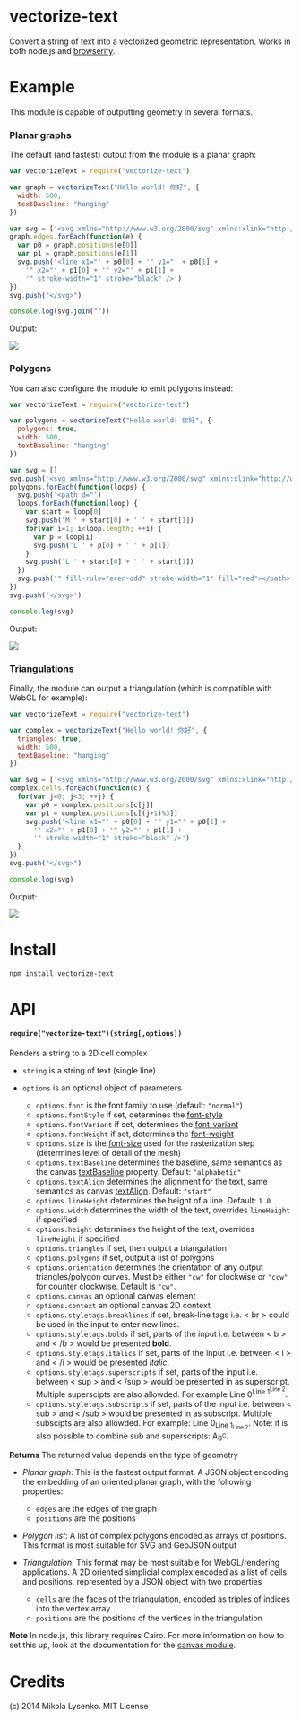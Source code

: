 vectorize-text
==============
Convert a string of text into a vectorized geometric representation. Works in both node.js and [browserify](http://browserify.org/).

# Example

This module is capable of outputting geometry in several formats.

### Planar graphs

The default (and fastest) output from the module is a planar graph:

```javascript
var vectorizeText = require("vectorize-text")

var graph = vectorizeText("Hello world! 你好", {
  width: 500,
  textBaseline: "hanging"
})

var svg = ['<svg xmlns="http://www.w3.org/2000/svg" xmlns:xlink="http://www.w3.org/1999/xlink"  width="500"  height="80" >']
graph.edges.forEach(function(e) {
  var p0 = graph.positions[e[0]]
  var p1 = graph.positions[e[1]]
  svg.push('<line x1="' + p0[0] + '" y1="' + p0[1] +
    '" x2="' + p1[0] + '" y2="' + p1[1] +
    '" stroke-width="1" stroke="black" />')
})
svg.push("</svg>")

console.log(svg.join(""))
```

Output:

<img src="https://mikolalysenko.github.io/vectorize-text/example/hello-graph.svg">

### Polygons

You can also configure the module to emit polygons instead:

```javascript
var vectorizeText = require("vectorize-text")

var polygons = vectorizeText("Hello world! 你好", {
  polygons: true,
  width: 500,
  textBaseline: "hanging"
})

var svg = []
svg.push('<svg xmlns="http://www.w3.org/2000/svg" xmlns:xlink="http://www.w3.org/1999/xlink"  width="500"  height="80" >')
polygons.forEach(function(loops) {
  svg.push('<path d="')
  loops.forEach(function(loop) {
    var start = loop[0]
    svg.push('M ' + start[0] + ' ' + start[1])
    for(var i=1; i<loop.length; ++i) {
      var p = loop[i]
      svg.push('L ' + p[0] + ' ' + p[1])
    }
    svg.push('L ' + start[0] + ' ' + start[1])
  })
  svg.push('" fill-rule="even-odd" stroke-width="1" fill="red"></path>')
})
svg.push('</svg>')

console.log(svg)
```

Output:

<img src="https://mikolalysenko.github.io/vectorize-text/example/hello-polygon.svg">


### Triangulations

Finally, the module can output a triangulation (which is compatible with WebGL for example):

```javascript
var vectorizeText = require("vectorize-text")

var complex = vectorizeText("Hello world! 你好", {
  triangles: true,
  width: 500,
  textBaseline: "hanging"
})

var svg = ['<svg xmlns="http://www.w3.org/2000/svg" xmlns:xlink="http://www.w3.org/1999/xlink"  width="500"  height="80" >']
complex.cells.forEach(function(c) {
  for(var j=0; j<3; ++j) {
    var p0 = complex.positions[c[j]]
    var p1 = complex.positions[c[(j+1)%3]]
    svg.push('<line x1="' + p0[0] + '" y1="' + p0[1] +
      '" x2="' + p1[0] + '" y2="' + p1[1] +
      '" stroke-width="1" stroke="black" />')
  }
})
svg.push("</svg>")

console.log(svg)
```

Output:

<img src="https://mikolalysenko.github.io/vectorize-text/example/hello-triangles.svg">

# Install

```sh
npm install vectorize-text
```

# API

#### `require("vectorize-text")(string[,options])`
Renders a string to a 2D cell complex

* `string` is a string of text (single line)
* `options` is an optional object of parameters

    + `options.font` is the font family to use (default: `"normal"`)
    + `options.fontStyle` if set, determines the [font-style](https://developer.mozilla.org/en-US/docs/Web/CSS/font-style)
    + `options.fontVariant` if set, determines the [font-variant](https://developer.mozilla.org/en-US/docs/Web/CSS/font-variant)
    + `options.fontWeight` if set, determines the [font-weight](https://developer.mozilla.org/en/docs/Web/CSS/font-weight)
    + `options.size` is the [font-size](https://developer.mozilla.org/en-US/docs/Web/CSS/font-size) used for the rasterization step (determines level of detail of the mesh)
    + `options.textBaseline` determines the baseline, same semantics as the canvas [textBaseline](https://developer.mozilla.org/en-US/docs/Drawing_text_using_a_canvas#Attributes) property.  Default: `"alphabetic"`
    + `options.textAlign` determines the alignment for the text, same semantics as canvas [textAlign](https://developer.mozilla.org/en-US/docs/Drawing_text_using_a_canvas#Attributes).  Default: `"start"`
    + `options.lineHeight` determines the height of a line.  Default: `1.0`
    + `options.width` determines the width of the text, overrides `lineHeight` if specified
    + `options.height` determines the height of the text, overrides `lineHeight` if specified
    + `options.triangles` if set, then output a triangulation
    + `options.polygons` if set, output a list of polygons
    + `options.orientation` determines the orientation of any output triangles/polygon curves.  Must be either `"cw"` for clockwise or `"ccw"` for counter clockwise.  Default is `"cw"`.
    + `options.canvas` an optional canvas element
    + `options.context` an optional canvas 2D context
    + `options.styletags.breaklines` if set, break-line tags i.e. < br > could be used in the input to enter new lines.
    + `options.styletags.bolds` if set, parts of the input i.e. between < b > and < /b > would be presented <b>bold</b>.
    + `options.styletags.italics` if set, parts of the input i.e. between < i > and < /i > would be presented <i>italic</i>.
    + `options.styletags.superscripts` if set, parts of the input i.e. between < sup > and < /sup > would be presented in as superscript. Multiple superscipts are also allowded. For example Line 0<sup>Line 1<sup>Line 2</sup></sup>.
    + `options.styletags.subscripts` if set, parts of the input i.e. between < sub > and < /sub > would be presented in as subscript. Multiple subscipts are also allowded. For example: Line 0<sub>Line 1<sub>Line 2</sub></sub>. Note: it is also possible to combine sub and superscripts: A<sub>B<sup>C</sup></sub>.

**Returns** The returned value depends on the type of geometry

* *Planar graph*: This is the fastest output format. A JSON object encoding the embedding of an oriented planar graph, with the following properties:

    + `edges` are the edges of the graph
    + `positions` are the positions

* *Polygon list*: A list of complex polygons encoded as arrays of positions.  This format is most suitable for SVG and GeoJSON output

* *Triangulation*: This format may be most suitable for WebGL/rendering applications. A 2D oriented simplicial complex encoded as a list of cells and positions, represented by a JSON object with two properties

    + `cells` are the faces of the triangulation, encoded as triples of indices into the vertex array
    + `positions` are the positions of the vertices in the triangulation

**Note** In node.js, this library requires Cairo. For more information on how to set this up, look at the documentation for the [canvas module](https://www.npmjs.org/package/canvas).

# Credits
(c) 2014 Mikola Lysenko. MIT License
